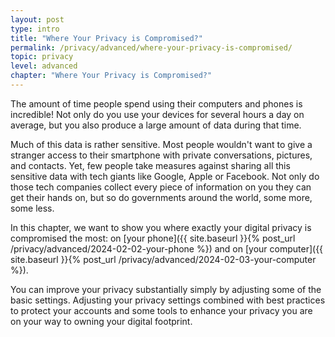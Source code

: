 ```yaml
---
layout: post
type: intro
title: "Where Your Privacy is Compromised?"
permalink: /privacy/advanced/where-your-privacy-is-compromised/
topic: privacy
level: advanced
chapter: "Where Your Privacy is Compromised?"
---
```


The amount of time people spend using their computers and phones is incredible! Not only do you use your devices for several hours a day on average, but you also produce a large amount of data during that time.

Much of this data is rather sensitive. Most people wouldn't want to give a stranger access to their smartphone with private conversations, pictures, and contacts. Yet, few people take measures against sharing all this sensitive data with tech giants like Google, Apple or Facebook. Not only do those tech companies collect every piece of information on you they can get their hands on, but so do governments around the world, some more, some less.

In this chapter, we want to show you where exactly your digital privacy is compromised the most: on [your phone]({{ site.baseurl }}{% post_url /privacy/advanced/2024-02-02-your-phone %}) and on [your computer]({{ site.baseurl }}{% post_url /privacy/advanced/2024-02-03-your-computer %}).

You can improve your privacy substantially simply by adjusting some of the basic settings. Adjusting your privacy settings combined with best practices to protect your accounts and some tools to enhance your privacy you are on your way to owning your digital footprint.

